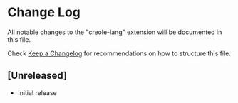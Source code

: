 # Change Log

All notable changes to the "creole-lang" extension will be documented in this file.

Check [Keep a Changelog](http://keepachangelog.com/) for recommendations on how to structure this file.

## [Unreleased]

- Initial release
